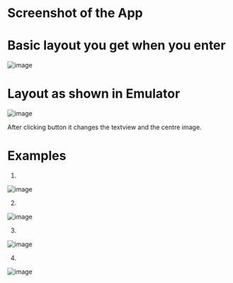 # Screenshot of the App
# Basic layout you get when you enter
![image](https://user-images.githubusercontent.com/93136153/170978702-b8828db2-4ed8-4a67-8bd9-f05b9581b29c.png)
# Layout as shown in Emulator
![image](https://user-images.githubusercontent.com/93136153/170980821-b28aa971-82ca-4372-ad94-39d5fd93fc17.png)


After clicking button it changes the textview and the centre image.
# Examples
1.
![image](https://user-images.githubusercontent.com/93136153/170979490-ae3cb42c-42b2-4dc7-a5ec-020569ad6cda.png)

2.
![image](https://user-images.githubusercontent.com/93136153/170980320-fc7bcb4e-9467-477a-8da4-ff55692d56b9.png)

3.
![image](https://user-images.githubusercontent.com/93136153/170980531-3f604d64-1659-4f26-83c9-10aa7973be2e.png)

4.
![image](https://user-images.githubusercontent.com/93136153/170980620-1d9e45e2-6c7d-4074-99ae-8c36aafd6f1b.png)
